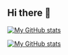 ## Hi there 👋

[![My GitHub stats](https://github-readme-stats.vercel.app/api?username=Daan05)](https://github.com/Daan05/github-readme-stats)

[![My GitHub stats](https://github-readme-stats.vercel.app/api/top-langs?username=Daan05)](https://github.com/Daan05/github-readme-stats)
<!--
**Daan05/Daan05** is a ✨ _special_ ✨ repository because its `README.md` (this file) appears on your GitHub profile.

Here are some ideas to get you started:

- 🔭 I’m currently working on ...
- 🌱 I’m currently learning ...
- 👯 I’m looking to collaborate on ...
- 🤔 I’m looking for help with ...
- 💬 Ask me about ...
- 📫 How to reach me: ...
- 😄 Pronouns: ...
- ⚡ Fun fact: ...
-->
